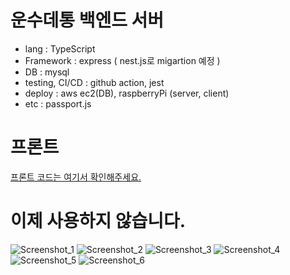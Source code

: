 # 운수데통 백엔드 서버
- lang : TypeScript
- Framework : express ( nest.js로 migartion 예정 )
- DB : mysql
- testing, CI/CD : github action, jest
- deploy : aws ec2(DB), raspberryPi (server, client)
- etc : passport.js

# 프론트
[프론트 코드는 여기서 확인해주세요.](https://github.com/unsudetong/client)

# 이제 사용하지 않습니다.
![Screenshot_1](https://user-images.githubusercontent.com/55487286/127272137-80e4d9a7-8762-43ed-865a-368b3bdd5d0b.png)
![Screenshot_2](https://user-images.githubusercontent.com/55487286/127272140-4fb79361-a442-4a3b-b180-692c9ab445b5.png)
![Screenshot_3](https://user-images.githubusercontent.com/55487286/127272145-45b1a5f8-4fb8-473e-9acb-dcc03218fc18.png)
![Screenshot_4](https://user-images.githubusercontent.com/55487286/127272154-c8129a6e-ebc0-4e87-9842-a2a9e42d722e.png)
![Screenshot_5](https://user-images.githubusercontent.com/55487286/127272156-28caea15-a1c2-4d6e-b901-42444dd2b718.png)
![Screenshot_6](https://user-images.githubusercontent.com/55487286/127272158-1c7e27a7-231d-4e25-a43e-6760e4a59c49.png)
